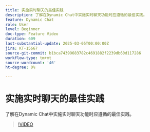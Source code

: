 ```yaml
---
title: 实施实时聊天的最佳实践
description: 了解在Dynamic Chat中实施实时聊天功能时应遵循的最佳实践。
feature: Dynamic Chat
role: User
level: Beginner
doc-type: Feature Video
duration: 609
last-substantial-update: 2025-03-05T00:00:00Z
jira: KT-15667
source-git-commit: b1bca74399683782c4691882f2239db60d117286
workflow-type: tm+mt
source-wordcount: '46'
ht-degree: 0%

---
```



# 实施实时聊天的最佳实践

了解在Dynamic Chat中实施实时聊天功能时应遵循的最佳实践。

>[!VIDEO](https://video.tv.adobe.com/v/3449714/?learn=on&enablevpops)
